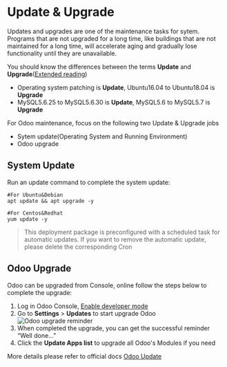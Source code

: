 # Update & Upgrade

Updates and upgrades are one of the maintenance tasks for sytem. Programs that are not upgraded for a long time, like buildings that are not maintained for a long time, will accelerate aging and gradually lose functionality until they are unavailable.

You should know the differences between the terms **Update** and **Upgrade**([Extended reading](https://support.websoft9.com/docs/faq/tech-upgrade.html#update-vs-upgrade))
- Operating system patching is **Update**, Ubuntu16.04 to Ubuntu18.04 is **Upgrade**
- MySQL5.6.25 to MySQL5.6.30 is **Update**, MySQL5.6 to MySQL5.7 is **Upgrade**

For Odoo maintenance, focus on the following two Update & Upgrade jobs

- Sytem update(Operating System and Running Environment) 
- Odoo upgrade 

## System Update

Run an update command to complete the system update:

``` shell
#For Ubuntu&Debian
apt update && apt upgrade -y

#For Centos&Redhat
yum update -y
```
> This deployment package is preconfigured with a scheduled task for automatic updates. If you want to remove the automatic update, please delete the corresponding Cron

## Odoo Upgrade

Odoo can be upgraded from Console, online follow the steps below to complete the upgrade:

1. Log in Odoo Console, [Enable developer mode](/solution-odoo.md#enable-developer-mode)
2. Go to **Settings** > **Updates** to start upgrade Odoo
   ![Odoo upgrade reminder](https://libs.websoft9.com/Websoft9/DocsPicture/en/odoo/odoo-upgradesui-websoft9.png)
3. When completed the upgrade, you can get the successful reminder “Well done...”
4. Click the **Update Apps list** to upgrade all Odoo's Modules if you need

More details please refer to official docs [Odoo Update](https://www.odoo.com/documentation/master/setup/update.html)